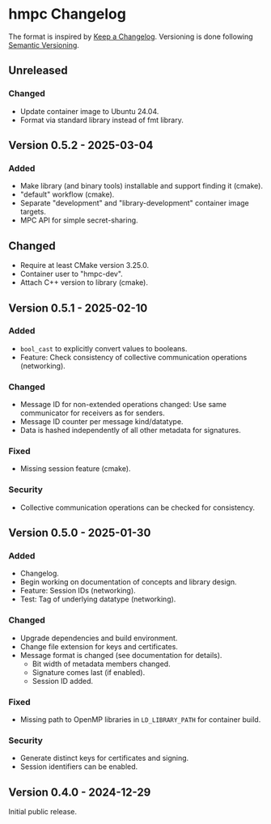 # hmpc Changelog

The format is inspired by [Keep a Changelog](https://keepachangelog.com/en/1.1.0/).
Versioning is done following [Semantic Versioning](https://semver.org/spec/v2.0.0.html).


## Unreleased

### Changed

- Update container image to Ubuntu 24.04.
- Format via standard library instead of fmt library.


## Version 0.5.2 - 2025-03-04

### Added

- Make library (and binary tools) installable and support finding it (cmake).
- "default" workflow (cmake).
- Separate "development" and "library-development" container image targets.
- MPC API for simple secret-sharing.

## Changed

- Require at least CMake version 3.25.0.
- Container user to "hmpc-dev".
- Attach C++ version to library (cmake).


## Version 0.5.1 - 2025-02-10

### Added

- `bool_cast` to explicitly convert values to booleans.
- Feature: Check consistency of collective communication operations (networking).

### Changed

- Message ID for non-extended operations changed: Use same communicator for receivers as for senders.
- Message ID counter per message kind/datatype.
- Data is hashed independently of all other metadata for signatures.

### Fixed

- Missing session feature (cmake).

### Security

- Collective communication operations can be checked for consistency.


## Version 0.5.0 - 2025-01-30

### Added

- Changelog.
- Begin working on documentation of concepts and library design.
- Feature: Session IDs (networking).
- Test: Tag of underlying datatype (networking).

### Changed

- Upgrade dependencies and build environment.
- Change file extension for keys and certificates.
- Message format is changed (see documentation for details).
    - Bit width of metadata members changed.
    - Signature comes last (if enabled).
    - Session ID added.

### Fixed

- Missing path to OpenMP libraries in `LD_LIBRARY_PATH` for container build.

### Security

- Generate distinct keys for certificates and signing.
- Session identifiers can be enabled.


## Version 0.4.0 - 2024-12-29

Initial public release.
